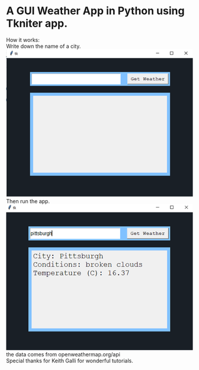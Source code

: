 # A GUI Weather App in Python using Tkniter app.
How it works:<br>
Write down the name of a city.<br>
![alt text](https://github.com/nmshafie1993/WeatherApp/blob/main/0.PNG) <br>
Then run the app.<br>
![alt text](https://github.com/nmshafie1993/WeatherApp/blob/main/1.PNG)<br>
the data comes from openweathermap.org/api<br>
Special thanks for Keith Galli for wonderful tutorials.
